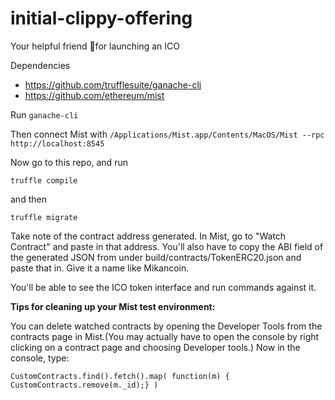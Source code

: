 # initial-clippy-offering
Your helpful friend 📎for launching an ICO

Dependencies
  * https://github.com/trufflesuite/ganache-cli
  * https://github.com/ethereum/mist

Run `ganache-cli`

Then connect Mist with `/Applications/Mist.app/Contents/MacOS/Mist --rpc http://localhost:8545`

Now go to this repo, and run

`truffle compile`

and then

`truffle migrate`

Take note of the contract address generated. In Mist, go to "Watch Contract" and paste in that address. You'll also have to copy the ABI field of the generated JSON from under build/contracts/TokenERC20.json and paste that in. Give it a name like Mikancoin.

You'll be able to see the ICO token interface and run commands against it.

**Tips for cleaning up your Mist test environment:**

You can delete watched contracts by opening the Developer Tools from the contracts page in Mist.(You may actually have to open the console by right clicking on a contract page and choosing Developer tools.) Now in the console, type:

`CustomContracts.find().fetch().map(
   function(m) { CustomContracts.remove(m._id);}
)`

